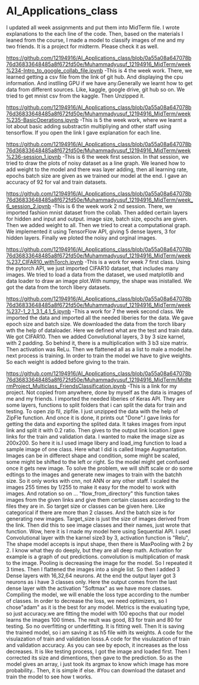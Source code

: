 # AI_Applications_class
I updated all week assignments and put them into MidTerm file. I wrote explanations to the each line of the code. Then, based on the materials I leaned from the course, I made a model to classify images of me and my two friends. It is a project for midterm. Please check it as well.

https://github.com/12194916/AI_Applications_class/blob/0a55a08a647078b76d36833648485a8f672fd50e/Muhammadyusuf_12194916_MidTerm/week%234-Intro_to_google_collab_file.ipynb
-This is 4 the week work. There, we learned getting a csv file from the link of git hub. And displaying the cpu information. And instlling GPU if we have any.Generally we learnt how to get data from different sources. Like, kaggle, google drive, git hub so on. We tried to get mnist csv from the kaggle. Then Unzipped it.

https://github.com/12194916/AI_Applications_class/blob/0a55a08a647078b76d36833648485a8f672fd50e/Muhammadyusuf_12194916_MidTerm/week%235-BasicOperations.ipynb
-This is 5 the week work, where we learnt a lot about basic adding substractin multipliying and other staff using tensorflow. If you open the link I gave explanation for each line.

https://github.com/12194916/AI_Applications_class/blob/0a55a08a647078b76d36833648485a8f672fd50e/Muhammadyusuf_12194916_MidTerm/week%236-session_1.ipynb
-This is 6 the week first session. In that session, we tried to draw the plots of noisy dataset as a line graph. We leaned how to add weight to the model and there was layer adding, then all  learning rate, epochs batch size are given as we trained our model at the end. I gave an accuracy of 92 for val and train datasets. 

https://github.com/12194916/AI_Applications_class/blob/0a55a08a647078b76d36833648485a8f672fd50e/Muhammadyusuf_12194916_MidTerm/week_6_session_2.ipynb
-This is 6 the week work 2 nd session. There, we imported fashion mnist dataset from the collab. Then added certain layers for hidden and input and output. image size, batch size, epochs are given. Then we added weight to all. Then we tried to creat a computational graph. We implemented it using TensorFlow API, giving 5 dense layers, 3 for hidden layers. Finally we ploted the noisy and orginal images. 

https://github.com/12194916/AI_Applications_class/blob/0a55a08a647078b76d36833648485a8f672fd50e/Muhammadyusuf_12194916_MidTerm/week%237_CIFAR10_withTorch.ipynb
-This is a work for week 7 first class. Using the pytorch API, we just imported CIFAR10 dataset, that includes many images. We tried to load a data from the dataset, we used matplotlib and data loader to draw an image plot.With numpy, the shape was inistalled. We got the data from the torch libery datasets.

https://github.com/12194916/AI_Applications_class/blob/0a55a08a647078b76d36833648485a8f672fd50e/Muhammadyusuf_12194916_MidTerm/week%237-1_2,1_3,1_4,1_5.ipynb
-This a work for 7 the week second class. We imported the data and imported all the needed liberies for the data. We gave epoch size and batch size. We downloaded the data from the torch libary wth the help of dataloader. Here we defined what are the test and train data. We got CIFAR10. Then we added Convolutional layers, 3 by 3 size karnel, with 2 padding. So behind it, there is a multiplication with 3 b3 size matrix. Then activation was ReLu. Then we flattened all as a list to male a model.he next process is training. In order to train the model we have to give weights. So each weight is added before giving to the train.

https://github.com/12194916/AI_Applications_class/blob/0a55a08a647078b76d36833648485a8f672fd50e/Muhammadyusuf_12194916_MidTerm/MidtermProject_Multiclass_FriendsClassification.ipynb
-This is a link for my project. Not copied from anywhere, done by myself as the data is images of me and my friends. 
I imported the needed liberies of Keras API. They are some layers, functions to split folders that i can split the data for train and testing. To open zip fil, zipfile. I just unzipped the data with the help of ZipFle function. And once it is done, it prints out "Done".I gave links for getting the data and exporting the splited data. It takes images from input link and split it with 0.2 ratio. Then gives to the output link location.I gave links for the train and validation data. I wanted to make the image size as 200x200. So here it is.I used image libery and load_img function to load a sample image of one class. 
     Here what I did is called Image Augmantation. Images can be in differect shape and condition, some might be scaled, some might be shifted to the left or right. So the model might get confused once it gets new image. To solve the problem, we will shift scale or do some edtings to the images and generate new images to train with the batchh size. So it only works with cnn, not ANN or any other staff. I scaled the images 255 times by 1/255 to make it easy for the model to work with images. And rotation so on ...  "flow_from_directory" this function takes images from the given links and give them certain classes according to the files they are in. So target size or classes can be given here. Like categorical if there are more than 2 classes. And the batch size is for generating new images. Target_size is just the size of images derived from the link. Then  did this to see image classes and their names, just wrote that function.
      Wow, here it is I made my model here using Sequential API. I used Convolutional layer with the karnel size3 by 3, activation function is "Relu", The shape model accepts is input shape, then there is MaxPooling with 2 by 2. I know what they do deeply, but they are all deep math. Activation for example is a graph of out predictions. convolution is multiplication of mask to the image. Pooling is decreasing the image for the model. So I repeated it 3 times. Then I flattened the images into a single list. So then I added 3 Dense layers with 16,32,64 neurons. At the end the output layer got 3 neurons as i have 3 classes only. Here the output comes from the last dense layer with the activation "Softmax" as we have more classes.
       Compiling the model, we will enable the loss type according to the number of classes. In order to decrease the loss, we need optimizers, so I chose"adam" as it is the best for any model. Metrics is the evaluating type, so just accuracy.we are fitting the model with 100 epochs that our model learns the images 100 times. The reult was good, 83 for train and 80 for testing. So no overfitting or underfitting. It is fitting well. Then It is saving the trained model, so i am saving it as h5 file with its weights. 
       A code for the visulazation of train and validation losss.A code for the visulazation of train and validation accuracy. As you can see by epoch, it increases as the loss decreases.
       It is like testing process, I got the image and loaded first. Then I corrected its size and dimentions, then gave to the prediction. So as the model gives an array, i just took its argmax to know which image has more probability.. Then, it is simple if else.
       #You can download the dataset and train the model to see how t works. 
